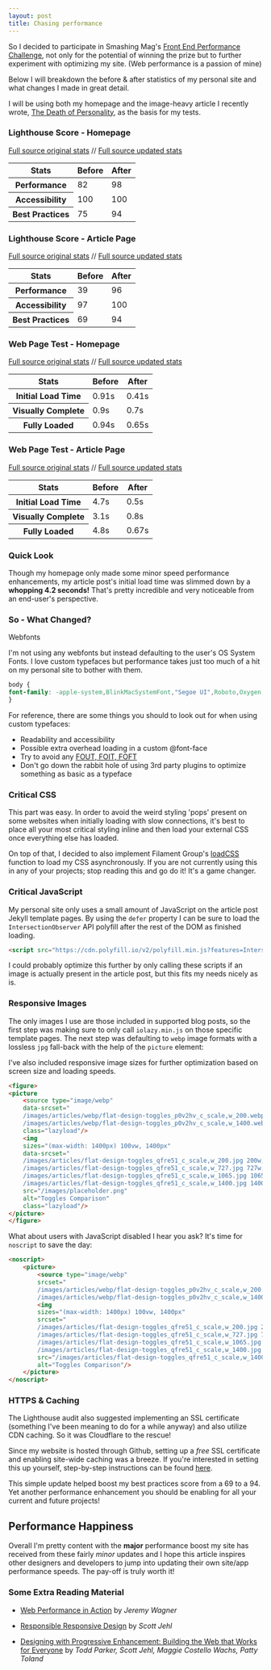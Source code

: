 ```yaml
---
layout: post
title: Chasing performance
---
```


So I decided to participate in Smashing Mag's <a href="https://www.smashingmagazine.com/2017/10/front-end-performance-challenge/">Front End Performance Challenge</a>, not only for the potential of winning the prize but to further experiment with optimizing my site. (Web performance is a passion of mine)

Below I will breakdown the before &amp; after statistics of my personal site and what changes I made in great detail.

I will be using both my homepage and the image-heavy article I recently wrote, <a href="{{ site.baseurl }}/the-death-of-personality/">The Death of Personality</a>, as the basis for my tests.

### Lighthouse Score - Homepage

<a href="https://bradleytaunt.com/images/articles/lighthouse-homepage-original.png">Full source original stats</a> // <a href="https://bradleytaunt.com/images/articles/lighthouse-homepage-updated.png">Full source updated stats</a>

<table>
    <thead>
        <tr>
            <th>Stats</th>
            <th>Before</th>
            <th>After</th>
        </tr>
    </thead>
    <tbody>
        <tr>
            <th>Performance</th>
            <td>82</td>
            <td>98</td>
        </tr>
        <tr>
            <th>Accessibility</th>
            <td>100</td>
            <td>100</td>
        </tr>
        <tr>
            <th>Best Practices</th>
            <td>75</td>
            <td>94</td>
        </tr>
    </tbody>
</table>

### Lighthouse Score - Article Page

<a href="https://bradleytaunt.com/images/articles/lighthouse-article-original.png">Full source original stats</a> // <a href="https://bradleytaunt.com/images/articles/lighthouse-article-updated.png">Full source updated stats</a>

<table>
    <thead>
        <tr>
            <th>Stats</th>
            <th>Before</th>
            <th>After</th>
        </tr>
    </thead>
    <tbody>
        <tr>
            <th>Performance</th>
            <td>39</td>
            <td>96</td>
        </tr>
        <tr>
            <th>Accessibility</th>
            <td>97</td>
            <td>100</td>
        </tr>
        <tr>
            <th>Best Practices</th>
            <td>69</td>
            <td>94</td>
        </tr>
    </tbody>
</table>

### Web Page Test - Homepage

<a href="https://bradleytaunt.com/images/articles/webpagetest-homepage-original.png">Full source original stats</a> // <a href="https://bradleytaunt.com/images/articles/webpagetest-homepage-updated.png">Full source updated stats</a>

<table>
    <thead>
        <tr>
            <th>Stats</th>
            <th>Before</th>
            <th>After</th>
        </tr>
    </thead>
    <tbody>
        <tr>
            <th>Initial Load Time</th>
            <td>0.91s</td>
            <td class="after bar">0.41s</td>
        </tr>
        <tr>
            <th>Visually Complete</th>
            <td>0.9s</td>
            <td>0.7s</td>
        </tr>
        <tr>
            <th>Fully Loaded</th>
            <td>0.94s</td>
            <td>0.65s</td>
        </tr>
    </tbody>
</table>

### Web Page Test - Article Page

<a href="https://bradleytaunt.com/images/articles/webpagetest-article-original.png">Full source original stats</a> // <a href="https://bradleytaunt.com/images/articles/webpagetest-article-updated.png">Full source updated stats</a>

<table>
    <thead>
        <tr>
            <th>Stats</th>
            <th>Before</th>
            <th>After</th>
        </tr>
    </thead>
    <tbody>
        <tr>
            <th>Initial Load Time</th>
            <td>4.7s</td>
            <td>0.5s</td>
        </tr>
        <tr>
            <th>Visually Complete</th>
            <td>3.1s</td>
            <td>0.8s</td>
        </tr>
        <tr>
            <th>Fully Loaded</th>
            <td>4.8s</td>
            <td>0.67s</td>
        </tr>
    </tbody>
</table>

### Quick Look
Though my homepage only made some minor speed performance enhancements, my article post's initial load time was slimmed down by a **whopping 4.2 seconds!** That's pretty incredible and very noticeable from an end-user's perspective.

### So - What Changed?

Webfonts

I'm not using any webfonts but instead defaulting to the user's OS System Fonts. I love custom typefaces but performance takes just too much of a hit on my personal site to bother with them.

```css
body {
font-family: -apple-system,BlinkMacSystemFont,"Segoe UI",Roboto,Oxygen,Ubuntu,Cantarell,"Open Sans","Helvetica Neue",sans-serif,"Sans Serif",Icons;
}
```

For reference, there are some things you should to look out for when using custom typefaces:

- Readability and accessibility
- Possible extra overhead loading in a custom @font-face
- Try to avoid any <a href="https://css-tricks.com/fout-foit-foft/">FOUT, FOIT, FOFT</a>
- Don't go down the rabbit hole of using 3rd party plugins to optimize something as basic as a typeface

### Critical CSS

This part was easy. In order to avoid the weird styling 'pops' present on some websites when initially loading with slow connections, it's best to place all your most critical styling inline and then load your external CSS once everything else has loaded.

On top of that, I decided to also implement Filament Group's <a href="https://github.com/filamentgroup/loadCSS">loadCSS</a> function to load my CSS asynchronously. If you are not currently using this in any of your projects; stop reading this and go do it! It's a game changer.

### Critical JavaScript

My personal site only uses a small amount of JavaScript on the article post Jekyll template pages. By using the <code>defer</code> property I can be sure to load the <code>IntersectionObserver</code> API polyfill after the rest of the DOM as finished loading.

```html
<script src="https://cdn.polyfill.io/v2/polyfill.min.js?features=IntersectionObserver" defer>
```

I could probably optimize this further by only calling these scripts if an image is actually present in the article post, but this fits my needs nicely as is.

### Responsive Images

The only images I use are those included in supported blog posts, so the first step was making sure to only call <code>iolazy.min.js</code> on those specific template pages. The next step was defaulting to <code>webp</code> image formats with a lossless <code>jpg</code> fall-back with the help of the <code>picture</code> element:

<span class="sidenote">I've also included responsive image sizes for further optimization based on screen size and loading speeds.</span>

```html
<figure>
<picture
    <source type="image/webp"
    data-srcset="
    /images/articles/webp/flat-design-toggles_p0v2hv_c_scale,w_200.webp 200w,
    /images/articles/webp/flat-design-toggles_p0v2hv_c_scale,w_1400.webp 1400w"
    class="lazyload"/>
    <img
    sizes="(max-width: 1400px) 100vw, 1400px"
    data-srcset="
    /images/articles/flat-design-toggles_qfre51_c_scale,w_200.jpg 200w,
    /images/articles/flat-design-toggles_qfre51_c_scale,w_727.jpg 727w,
    /images/articles/flat-design-toggles_qfre51_c_scale,w_1065.jpg 1065w,
    /images/articles/flat-design-toggles_qfre51_c_scale,w_1400.jpg 1400w"
    src="/images/placeholder.png"
    alt="Toggles Comparison"
    class="lazyload"/>
</picture>
</figure>
```

What about users with JavaScript disabled I hear you ask? It's time for <code>noscript</code> to save the day:

```html
<noscript>
    <picture>
        <source type="image/webp"
        srcset="
        /images/articles/webp/flat-design-toggles_p0v2hv_c_scale,w_200.webp 200w,
        /images/articles/webp/flat-design-toggles_p0v2hv_c_scale,w_1400.webp 1400w">
        <img
        sizes="(max-width: 1400px) 100vw, 1400px"
        srcset="
        /images/articles/flat-design-toggles_qfre51_c_scale,w_200.jpg 200w,
        /images/articles/flat-design-toggles_qfre51_c_scale,w_727.jpg 727w,
        /images/articles/flat-design-toggles_qfre51_c_scale,w_1065.jpg 1065w,
        /images/articles/flat-design-toggles_qfre51_c_scale,w_1400.jpg 1400w"
        src="/images/articles/flat-design-toggles_qfre51_c_scale,w_1400.jpg"
        alt="Toggles Comparison"/>
    </picture>
</noscript>
```

### HTTPS &amp; Caching

The Lighthouse audit also suggested implementing an SSL certificate (something I've been meaning to do for a while anyway) and also utilize CDN caching. So it was Cloudflare to the rescue!

Since my website is hosted through Github, setting up a *free* SSL certificate and enabling site-wide caching was a breeze. If you're interested in setting this up yourself, step-by-step instructions can be found <a href="https://gist.github.com/cvan/8630f847f579f90e0c014dc5199c337b">here</a>.

This simple update helped boost my best practices score from a 69 to a 94. Yet another performance enhancement you should be enabling for all your current and future projects!


## Performance Happiness

Overall I'm pretty content with the **major** performance boost my site has received from these fairly *minor* updates and I hope this article inspires other designers and developers to jump into updating their own site/app performance speeds. The pay-off is truly worth it!

### Some Extra Reading Material
- <a href="https://www.amazon.ca/Web-Performance-Action-Building-Faster/dp/1617293776/ref=sr_1_1?ie=UTF8&qid=1510585897&sr=8-1&keywords=web+performance+in+action">Web Performance in Action</a> by <i>Jeremy Wagner</i>


- <a href="https://www.amazon.ca/Responsible-Responsive-Design-Scott-Jehl/dp/1937557162/ref=sr_1_1?s=books&ie=UTF8&qid=1510585972&sr=1-1&keywords=responsible+responsive+design">Responsible Responsive Design</a> by <i>Scott Jehl</i>
- <a href="https://www.amazon.ca/Designing-Progressive-Enhancement-Building-Everyone/dp/0321658884/ref=sr_1_1?s=books&ie=UTF8&qid=1510586005&sr=1-1">Designing with Progressive Enhancement: Building the Web that Works for Everyone</a> by <i>Todd Parker, Scott Jehl,‎ Maggie Costello Wachs,‎ Patty Toland</i>